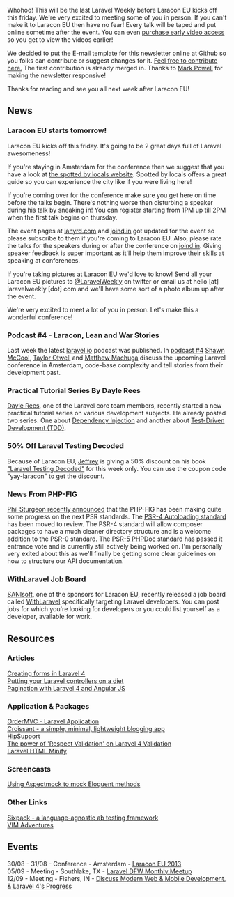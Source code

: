 Whohoo! This will be the last Laravel Weekly before Laracon EU kicks off this friday. We're very excited to meeting some of you in person. If you can't make it to Laracon EU then have no fear! Every talk will be taped and put online sometime after the event. You can even [purchase early video access](http://laracon.eu/2013/) so you get to view the videos earlier!

We decided to put the E-mail template for this newsletter online at Github so you folks can contribute or suggest changes for it. [Feel free to contribute here.](https://github.com/LaravelIO/LaravelWeekly) The first contribution is already merged in. Thanks to [Mark Powell](https://github.com/pidgpowell) for making the newsletter responsive!

Thanks for reading and see you all next week after Laracon EU!

## News

### Laracon EU starts tomorrow!

Laracon EU kicks off this friday. It's going to be 2 great days full of Laravel awesomeness!

If you're staying in Amsterdam for the conference then we suggest that you have a look at [the spotted by locals website](http://www.spottedbylocals.com/amsterdam/). Spotted by locals offers a great guide so you can experience the city like if you were living here!

If you're coming over for the conference make sure you get here on time before the talks begin. There's nothing worse then disturbing a speaker during his talk by sneaking in! You can register starting from 1PM up till 2PM when the first talk begins on thursday.

The event pages at [lanyrd.com](http://lanyrd.com/2013/laraconeu/) and [joind.in](https://joind.in/event/view/1480) got updated for the event so please subscribe to them if you're coming to Laracon EU. Also, please rate the talks for the speakers during or after the conference on [joind.in](https://joind.in/event/view/1480). Giving speaker feedback is super important as it'll help them improve their skills at speaking at conferences.

If you're taking pictures at Laracon EU we'd love to know! Send all your Laracon EU pictures to [@LaravelWeekly](https://twitter.com/LaravelWeekly) on twitter or email us at hello [at] laravelweekly [dot] com and we'll have some sort of a photo album up after the event.

We're very excited to meet a lot of you in person. Let's make this a wonderful conference!

### Podcast #4 - Laracon, Lean and War Stories

Last week the latest [laravel.io](http://laravel.io/) podcast was published. In [podcast #4](http://laravel.io/topic/46/podcast-4-laracon-lean-and-war-stories) [Shawn McCool](https://twitter.com/ShawnMcCool), [Taylor Otwell](https://twitter.com/taylorotwell) and [Matthew Machuga](https://twitter.com/machuga) discuss the upcoming Laravel conference in Amsterdam, code-base complexity and tell stories from their development past.

### Practical Tutorial Series By Dayle Rees

[Dayle Rees](https://twitter.com/daylerees), one of the Laravel core team members, recently started a new practical tutorial series on various development subjects. He already posted two series. One about [Dependency Injection](https://github.com/daylerees/dependency-injection-example) and another about [Test-Driven Development (TDD)](https://github.com/daylerees/test-driven-development-example).

### 50% Off Laravel Testing Decoded

Because of Laracon EU, [Jeffrey](https://twitter.com/jeffrey_way) is giving a 50% discount on his book ["Laravel Testing Decoded"](https://leanpub.com/laravel-testing-decoded) for this week only. You can use the coupon code "yay-laracon" to get the discount.

### News From PHP-FIG

[Phil Sturgeon recently announced](https://twitter.com/philsturgeon/status/372425522082750464) that the PHP-FIG has been making quite some progress on the next PSR standards. The [PSR-4 Autoloading standard](https://github.com/php-fig/fig-standards/tree/master/proposed/psr-4-autoloader) has been moved to review. The PSR-4 standard will allow composer packages to have a much cleaner directory structure and is a welcome addition to the PSR-0 standard. The [PSR-5 PHPDoc standard](https://github.com/phpDocumentor/fig-standards/tree/master/proposed) has passed it entrance vote and is currently still actively being worked on. I'm personally very exited about this as we'll finally be getting some clear guidelines on how to structure our API documentation.

### WithLaravel Job Board

[SANIsoft](http://www.sanisoft.com/), one of the sponsors for Laracon EU, recently released a job board called [WithLaravel](http://withlaravel.com/) specifically targeting Laravel developers. You can post jobs for which you're looking for developers or you could list yourself as a developer, available for work.

## Resources

### Articles

[Creating forms in Laravel 4](http://culttt.com/2013/08/19/creating-forms-in-laravel-4/)  
[Putting your Laravel controllers on a diet](http://adamwathan.me/post/putting-your-controllers-on-a-diet)  
[Pagination with Laravel 4 and Angular JS](http://kirkbushell.me/pagination-with-laravel-4-and-angular-js/)  

### Application & Packages

[OrderMVC - Laravel Application](https://github.com/OrderMVC/Laravel-App)  
[Croissant - a simple, minimal, lightweight blogging app](https://github.com/jesseterry/croissant)  
[HipSupport](https://github.com/BradEstey/HipSupport)  
[The power of 'Respect Validation' on Laravel 4 Validation](https://github.com/KennedyTedesco/Validation)  
[Laravel HTML Minify](https://github.com/fitztrev/laravel-html-minify)  

### Screencasts

[Using Aspectmock to mock Eloquent methods](http://quick.as/6rghggk)  

### Other Links

[Sixpack - a language-agnostic ab testing framework](http://sixpack.seatgeek.com/)  
[VIM Adventures](http://vim-adventures.com/)  

## Events

30/08 - 31/08 - Conference - Amsterdam - [Laracon EU 2013](http://laracon.eu)  
05/09 - Meeting - Southlake, TX - [Laravel DFW Monthly Meetup](http://www.meetup.com/laravel-dallas-fort-worth/events/133727892/)  
12/09 - Meeting - Fishers, IN - [Discuss Modern Web & Mobile Development, & Laravel 4's Progress](http://www.meetup.com/Laravel-Modern-Web-Apps-in-Carmel-Fishers-Indianapolis/events/135898802/)  